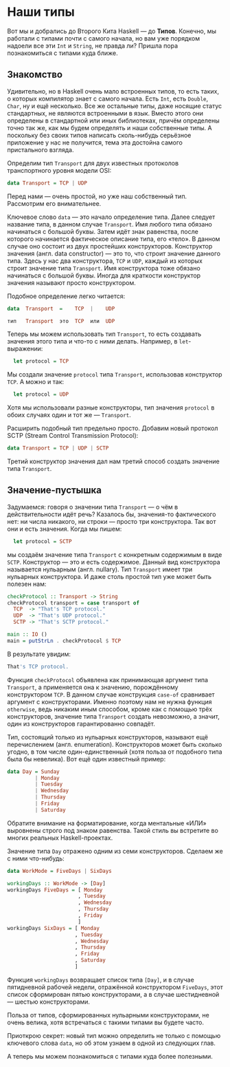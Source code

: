 # Наши типы

Вот мы и добрались до Второго Кита Haskell &mdash; до **Типов**. Конечно, мы работали с типами почти с самого начала, но вам уже порядком надоели все эти `Int` и `String`, не правда ли? Пришла пора познакомиться с типами куда ближе.

## Знакомство

Удивительно, но в Haskell очень мало встроенных типов, то есть таких, о которых компилятор знает с самого начала. Есть `Int`, есть `Double`, `Char`, ну и ещё несколько. Все же остальные типы, даже носящие статус стандартных, не являются встроенными в язык. Вместо этого они определены в стандартной или иных библиотеках, причём определены точно так же, как мы будем определять и наши собственные типы. А поскольку без своих типов написать сколь-нибудь серьёзное приложение у нас не получится, тема эта достойна самого пристального взгляда.

Определим тип `Transport` для двух известных протоколов транспортного уровня модели OSI:

```haskell
data Transport = TCP | UDP
```

Перед нами &mdash; очень простой, но уже наш собственный тип. Рассмотрим его внимательнее.

Ключевое слово `data` &mdash; это начало определение типа. Далее следует название типа, в данном случае `Transport`. Имя любого типа обязано начинаться с большой буквы. Затем идёт знак равенства, после которого начинается фактическое описание типа, его &laquo;тело&raquo;. В данном случае оно состоит из двух простейших конструкторов. Конструктор значения (англ. data constructor) &mdash; это то, что строит значение данного типа. Здесь у нас два конструктора, `TCP` и `UDP`, каждый из которых строит значение типа `Transport`. Имя конструктора тоже обязано начинаться с большой буквы. Иногда для краткости конструктор значения называют просто конструктором.

Подобное определение легко читается:

```haskell
data  Transport  =    TCP  |    UDP

тип   Transport  это  TCP  или  UDP
```

Теперь мы можем использовать тип `Transport`, то есть создавать значения этого типа и что-то с ними делать. Например, в `let`-выражении:

```haskell
  let protocol = TCP
```

Мы создали значение `protocol` типа `Transport`, использовав конструктор `TCP`. А можно и так:

```haskell
  let protocol = UDP
```

Хотя мы использовали разные конструкторы, тип значения `protocol` в обоих случаях один и тот же &mdash; `Transport`.

Расширить подобный тип предельно просто. Добавим новый протокол SCTP (Stream Control Transmission Protocol):

```haskell
data Transport = TCP | UDP | SCTP
```

Третий конструктор значения дал нам третий способ создать значение типа `Transport`.

## Значение-пустышка

Задумаемся: говоря о значении типа `Transport` &mdash; о чём в действительности идёт речь? Казалось бы, значения-то фактического нет: ни числа никакого, ни строки &mdash; просто три конструктора. Так вот они и есть значения. Когда мы пишем:

```haskell
  let protocol = SCTP
```

мы создаём значение типа `Transport` с конкретным содержимым в виде `SCTP`. Конструктор &mdash; это и есть содержимое. Данный вид конструктора называется нульарным (англ. nullary). Тип `Transport` имеет три нульарных конструктора. И даже столь простой тип уже может быть полезен нам:

```haskell
checkProtocol :: Transport -> String
checkProtocol transport = case transport of
  TCP  -> "That's TCP protocol."
  UDP  -> "That's UDP protocol."
  SCTP -> "That's SCTP protocol."

main :: IO ()
main = putStrLn . checkProtocol $ TCP
```

В результате увидим:

```bash
That's TCP protocol.
```

Функция `checkProtocol` объявлена как принимающая аргумент типа `Transport`, а применяется она к значению, порождённому конструктором `TCP`. В данном случае конструкция `case-of` сравнивает аргумент с конструкторами. Именно поэтому нам не нужна функция `otherwise`, ведь никаким иным способом, кроме как с помощью трёх конструкторов, значение типа `Transport` создать невозможно, а значит, один из конструкторов гарантированно совпадёт.

Тип, состоящий только из нульарных конструкторов, называют ещё перечислением (англ. enumeration). Конструкторов может быть сколько угодно, в том числе один-единственный (хотя польза от подобного типа была бы невелика). Вот ещё один известный пример:

```haskell
data Day = Sunday
         | Monday
         | Tuesday
         | Wednesday
         | Thursday
         | Friday
         | Saturday
```

Обратите внимание на форматирование, когда ментальные &laquo;ИЛИ&raquo; выровнены строго под знаком равенства. Такой стиль вы встретите во многих реальных Haskell-проектах.

Значение типа `Day` отражено одним из семи конструкторов. Сделаем же с ними что-нибудь:

```haskell
data WorkMode = FiveDays | SixDays

workingDays :: WorkMode -> [Day]
workingDays FiveDays = [ Monday
                       , Tuesday
                       , Wednesday
                       , Thursday
                       , Friday
                       ]
workingDays SixDays = [ Monday
                      , Tuesday
                      , Wednesday
                      , Thursday
                      , Friday
                      , Saturday
                      ]
```

Функция `workingDays` возвращает список типа `[Day]`, и в случае пятидневной рабочей недели, отражённой конструктором `FiveDays`, этот список сформирован пятью конструкторами, а в случае шестидневной &mdash; шестью конструкторами.

Польза от типов, сформированных нульарными конструкторами, не очень велика, хотя встречаться с такими типами вы будете часто.

Приоткрою секрет: новый тип можно определить не только с помощью ключевого слова `data`, но об этом узнаем в одной из следующих глав.

А теперь мы можем познакомиться с типами куда более полезными.


